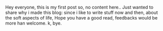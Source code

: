 Hey everyone, this is my first post so, no content here.. Just wanted to share why i made this blog: since i like to write stuff now and then, about the soft aspects of life, Hope you have a good read, feedbacks would be more han welcome. k, bye.
